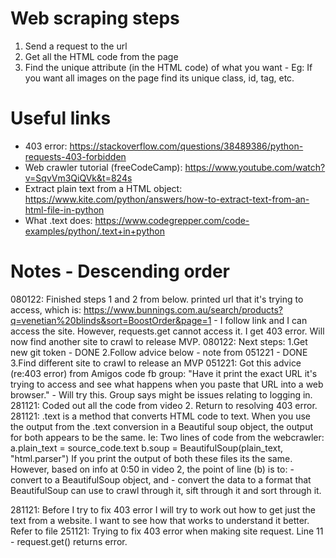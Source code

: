 # Web scraping steps
1. Send a request to the url
2. Get all the HTML code from the page
3. Find the unique attribute (in the HTML code) of what you want - Eg: If you want all images on the page find its unique class, id, tag, etc.

# Useful links
- 403 error: https://stackoverflow.com/questions/38489386/python-requests-403-forbidden 
- Web crawler tutorial (freeCodeCamp): https://www.youtube.com/watch?v=SqvVm3QiQVk&t=824s
- Extract plain text from a HTML object: https://www.kite.com/python/answers/how-to-extract-text-from-an-html-file-in-python
- What .text does: https://www.codegrepper.com/code-examples/python/.text+in+python

# Notes - Descending order
080122: Finished steps 1 and 2 from below. printed url that it's trying to access, which is: https://www.bunnings.com.au/search/products?q=venetian%20blinds&sort=BoostOrder&page=1 - I follow link and I can access the site. However, requests.get cannot access it. I get 403 error. Will now find another site to crawl to release MVP.
080122: Next steps:
    1.Get new git token - DONE
    2.Follow advice below - note from 051221 - DONE
    3.Find different site to crawl to release an MVP
051221: Got this advice (re:403 error) from Amigos code fb group: "Have it print the exact URL it's trying to access and see what happens when you paste that URL into a web browser." - Will try this. Group says might be issues relating to logging in.
281121: Coded out all the code from video 2. Return to resolving 403 error.
281121: .text is a method that converts HTML code to text. When you use the output from the .text conversion in a Beautiful soup object, the output for both appears to be the same. 
Ie: Two lines of code from the webcrawler:
    a.plain_text = source_code.text
    b.soup = BeautifulSoup(plain_text, "html.parser")
If you print the output of both these files its the same.
However, based on info at 0:50 in video 2, the point of line (b) is to:
    - convert to a BeautifulSoup object, and
    - convert the data to a format that BeautifulSoup can use to crawl through it, sift through it and sort through it.

281121: Before I try to fix 403 error I will try to work out how to get just the text from a website. I want to see how that works to understand it better. Refer to file
251121: Trying to fix 403 error when making site request. Line 11 - request.get() returns error.